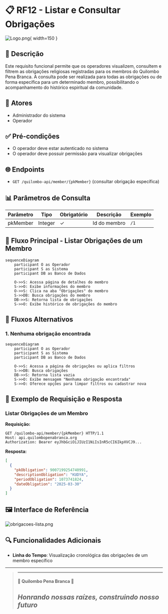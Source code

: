 # 📋 RF12 - Listar e Consultar Obrigações

![Logo.png](Logo.png){ width=150 }

## 📝 Descrição

Este requisito funcional permite que os operadores visualizem, consultem e filtrem as obrigações religiosas registradas para os membros do Quilombo Pena Branca. A consulta pode ser realizada para todas as obrigações ou de forma específica para um determinado membro, possibilitando o acompanhamento do histórico espiritual da comunidade.

## 👑 Atores

- Administrador do sistema
- Operador

## ✅ Pré-condições

- O operador deve estar autenticado no sistema
- O operador deve possuir permissão para visualizar obrigações

## 🌐 Endpoints

- `GET /quilombo-api/member/{pkMember}` (consultar obrigação específica)

## 📊 Parâmetros de Consulta

| Parâmetro | Tipo    | Obrigatório | Descrição    | Exemplo |
|-----------|---------|-------------|--------------|---------|
| pkMember  | Integer | ✓           | Id do membro | `/1`    |



## 🔄 Fluxo Principal - Listar Obrigações de um Membro

```mermaid
sequenceDiagram
    participant O as Operador
    participant S as Sistema
    participant DB as Banco de Dados
    
    O->>S: Acessa página de detalhes do membro
    S->>O: Exibe informações do membro
    O->>S: Clica na aba "Obrigações" do membro
    S->>DB: Busca obrigações do membro
    DB->>S: Retorna lista de obrigações
    S->>O: Exibe histórico de obrigações do membro
```

## 🔀 Fluxos Alternativos

### 1. Nenhuma obrigação encontrada

```mermaid
sequenceDiagram
    participant O as Operador
    participant S as Sistema
    participant DB as Banco de Dados
    
    O->>S: Acessa a página de obrigações ou aplica filtros
    S->>DB: Busca obrigações
    DB->>S: Retorna lista vazia
    S->>O: Exibe mensagem "Nenhuma obrigação encontrada"
    S->>O: Oferece opções para limpar filtros ou cadastrar nova
```


## 📄 Exemplo de Requisição e Resposta


### Listar Obrigações de um Membro

**Requisição:**
```http
GET /quilombo-api/member/{pkMember} HTTP/1.1
Host: api.quilombopenabranca.org
Authorization: Bearer eyJhbGciOiJIUzI1NiIsInR5cCI6IkpXVCJ9...
```

**Resposta:**
```json
[
  {
    "pkObligation": 9007199254740991,
    "descriptionObligation": "KUDYA",
    "periodObligation": 1073741824,
    "dateObligation": "2025-03-30"
  }
]
```

## 🖼️ Interface de Referência

![obrigacoes-lista.png](obrigacoes-lista.png)   

## 🔍 Funcionalidades Adicionais

- **Linha do Tempo**: Visualização cronológica das obrigações de um membro específico

---

> ---------------------------------------------------------------------------
> #### 🌙 Quilombo Pena Branca 🌙
> ***Honrando nossas raízes, construindo nosso futuro***
> ---------------------------------------------------------------------------